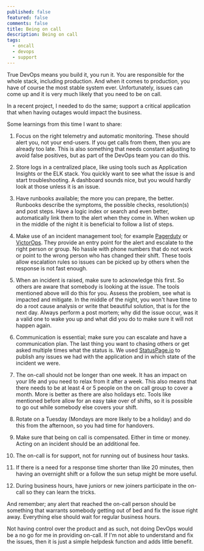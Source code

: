 ```yaml
---
published: false
featured: false
comments: false
title: Being on call
description: Being on call
tags:
  - oncall
  - devops
  - support
---
```

True DevOps means you build it, you run it. You are responsible for the whole stack, including production. And when it comes to production, you have of course the most stable system ever. Unfortunately, issues can come up and it is very much likely that you need to be on call. 

In a recent project, I needed to do the same; support a critical application that when having outages would impact the business.

Some learnings from this time I want to share:

1. Focus on the right telemetry and automatic monitoring. These should alert you, not your end-users. If you get calls from them, then you are already too late. This is also something that needs constant adjusting to avoid false positives, but as part of the DevOps team you can do this.

1. Store logs in a centralized place, like using tools such as Application Insights or the ELK stack. You quickly want to see what the issue is and start troubleshooting. A dashboard sounds nice, but you would hardly look at those unless it is an issue.

1. Have runbooks available; the more you can prepare, the better. Runbooks describe the symptoms, the possible checks, resolution(s) and post steps. Have a logic index or search and even better, automatically link them to the alert when they come in. When woken up in the middle of the night it is beneficial to follow a list of steps.

1. Make use of an incident management tool; for example [Pagerduty](https://www.pagerduty.com/) or [VictorOps](https://victorops.com/). They provide an entry point for the alert and escalate to the right person or group. No hassle with phone numbers that do not work or point to the wrong person who has changed their shift. These tools allow escalation rules so issues can be picked up by others when the response is not fast enough. 

1. When an incident is raised, make sure to acknowledge this first. So others are aware that somebody is looking at the issue. The tools mentioned above will do this for you. Assess the problem, see what is impacted and mitigate. In the middle of the night, you won't have time to do a root cause analysis or write that beautiful solution, that is for the next day. Always perform a post mortem; why did the issue occur, was it a valid one to wake you up and what did you do to make sure it will not happen again.

1. Communication is essential; make sure you can escalate and have a communication plan. The last thing you want to chasing others or get asked multiple times what the status is. We used [StatusPage.io](https://statuspage.io) to publish any issues we had with the application and in which state of the incident we were.

1. The on-call should not be longer than one week. It has an impact on your life and you need to relax from it after a week. This also means that there needs to be at least 4 or 5 people on the on call group to cover a month. More is better as there are also holidays etc. Tools like mentioned before allow for an easy take over of shifts, so it is possible to go out while somebody else covers your shift.

1. Rotate on a Tuesday (Mondays are more likely to be a holiday) and do this from the afternoon, so you had time for handovers.

1. Make sure that being on call is compensated. Either in time or money. Acting on an incident should be an additional fee. 

1. The on-call is for support, not for running out of business hour tasks. 

1. If there is a need for a response time shorter than like 20 minutes, then having an overnight shift or a follow the sun setup might be more useful. 

1. During business hours, have juniors or new joiners participate in the on-call so they can learn the tricks.

And remember; any alert that reached the on-call person should be something that warrants somebody getting out of bed and fix the issue right away. Everything else should wait for regular business hours.

Not having control over the product and as such, not doing DevOps would be a no go for me in providing on-call. If I'm not able to understand and fix the issues, then it is just a simple helpdesk function and adds little benefit.

